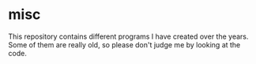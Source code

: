# misc

This repository contains different programs I have created over the years.
Some of them are really old, so please don't judge me by looking at the code.

